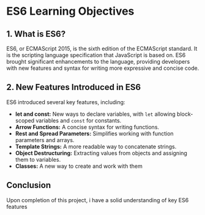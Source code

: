 # ES6 Learning Objectives

## 1. What is ES6?
ES6, or ECMAScript 2015, is the sixth edition of the ECMAScript standard. It is the scripting language specification that JavaScript is based on. ES6 brought significant enhancements to the language, providing developers with new features and syntax for writing more expressive and concise code.

## 2. New Features Introduced in ES6
ES6 introduced several key features, including:

- **let and const:** New ways to declare variables, with `let` allowing block-scoped variables and `const` for constants.
- **Arrow Functions:** A concise syntax for writing functions.
- **Rest and Spread Parameters:** Simplifies working with function parameters and arrays.
- **Template Strings:** A more readable way to concatenate strings.
- **Object Destructuring:** Extracting values from objects and assigning them to variables.
- **Classes:** A new way to create and work with them


## Conclusion
Upon completion of this project, i have a solid understanding of key ES6 features
